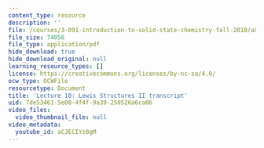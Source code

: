 ```yaml
---
content_type: resource
description: ''
file: /courses/3-091-introduction-to-solid-state-chemistry-fall-2018/aCJECIYz8gM_transcript.pdf
file_size: 74056
file_type: application/pdf
hide_download: true
hide_download_original: null
learning_resource_types: []
license: https://creativecommons.org/licenses/by-nc-sa/4.0/
ocw_type: OCWFile
resourcetype: Document
title: 'Lecture 10: Lewis Structures II transcript'
uid: 7de53461-5e08-4f4f-9a39-250526a6ca06
video_files:
  video_thumbnail_file: null
video_metadata:
  youtube_id: aCJECIYz8gM
---
```

